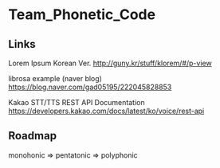 # Team_Phonetic_Code

## Links

Lorem Ipsum Korean Ver. http://guny.kr/stuff/klorem/#/p-view

librosa example (naver blog) https://blog.naver.com/gad05195/222045828853

Kakao STT/TTS REST API Documentation https://developers.kakao.com/docs/latest/ko/voice/rest-api

## Roadmap

monohonic => pentatonic => polyphonic
